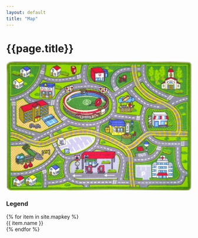 ```yaml
---
layout: default
title: "Map"
---
```


<div class="container mt-4">
	<h1 class="mb-3">{{page.title}}</h1>
	<img class="w-100 mb-4" src="/assets/images/map/map.jpg">
	<h3 class="ala-font">Legend</h3>
	<div class="row">
		{% for item in site.mapkey %}
		<div class="col-5 m-1">
			<i class="bi bi-circle-fill" style="color: {{item.color}};" aria-hidden="true"></i>
			<span class="ms-2">{{ item.name }}</span>
		</div>
		{% endfor %}
	</div>
</div>
